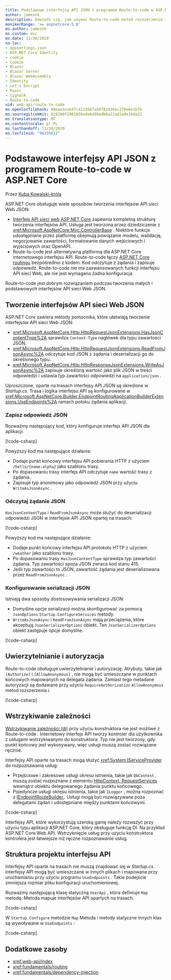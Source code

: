 ```yaml
---
title: Podstawowe interfejsy API JSON z programem Route-to-code w ASP.NET Core
author: jamesnk
description: Dowiedz się, jak używać Route-to-code metod rozszerzenia i JSON w celu tworzenia lekkich interfejsów API sieci Web JSON.
monikerRange: '>= aspnetcore-5.0'
ms.author: jamesnk
ms.custom: mvc
ms.date: 11/30/2020
no-loc:
- appsettings.json
- ASP.NET Core Identity
- cookie
- Cookie
- Blazor
- Blazor Server
- Blazor WebAssembly
- Identity
- Let's Encrypt
- Razor
- SignalR
- Route-to-code
uid: web-api/route-to-code
ms.openlocfilehash: 49eaa3ceb47c41226b7a50782436ec270e6e1b7b
ms.sourcegitcommit: 619200f2981656ede6d89adb6a22ad1a0e16da22
ms.translationtype: MT
ms.contentlocale: pl-PL
ms.lasthandoff: 11/30/2020
ms.locfileid: "96335612"
---
```

# <a name="basic-json-apis-with-no-locroute-to-code-in-aspnet-core"></a>Podstawowe interfejsy API JSON z programem Route-to-code w ASP.NET Core

Przez [Kuba Kowalski-króla](https://github.com/jamesnk)

ASP.NET Core obsługuje wiele sposobów tworzenia interfejsów API sieci Web JSON:

* [Interfejs API sieci web ASP.NET Core](xref:web-api/index) zapewnia kompletną strukturę tworzenia interfejsów API. Usługa jest tworzona przez dziedziczenie z <xref:Microsoft.AspNetCore.Mvc.ControllerBase> . Niektóre funkcje udostępniane przez platformę obejmują powiązanie modelu, walidację, negocjowanie zawartości, formatowanie danych wejściowych i wyjściowych oraz OpenAPI.
* Route-to-code jest alternatywną platformą dla ASP.NET Core internetowego interfejsu API. Route-to-code łączy [ASP.NET Core routingu](xref:fundamentals/routing) bezpośrednio z kodem. Kod odczytuje z żądania i zapisuje odpowiedź. Route-to-code nie ma zaawansowanych funkcji interfejsu API sieci Web, ale nie jest wymagana żadna konfiguracja.

Route-to-code jest dobrym rozwiązaniem podczas tworzenia małych i podstawowych interfejsów API sieci Web JSON.

## <a name="create-json-web-apis"></a>Tworzenie interfejsów API sieci Web JSON

ASP.NET Core zawiera metody pomocnika, które ułatwiają tworzenie interfejsów API sieci Web JSON:

* <xref:Microsoft.AspNetCore.Http.HttpRequestJsonExtensions.HasJsonContentType%2A> sprawdza `Content-Type` nagłówek dla typu zawartości JSON.
* <xref:Microsoft.AspNetCore.Http.HttpRequestJsonExtensions.ReadFromJsonAsync%2A> odczytuje kod JSON z żądania i deserializacji go do określonego typu.
* <xref:Microsoft.AspNetCore.Http.HttpResponseJsonExtensions.WriteAsJsonAsync%2A> zapisuje określoną wartość jako plik JSON w treści odpowiedzi i ustawia typ zawartości odpowiedzi na `application/json` .

Uproszczone, oparte na trasach interfejsy API JSON są określone w *Startup.cs*. Trasa i logika interfejsu API są konfigurowane w <xref:Microsoft.AspNetCore.Builder.EndpointRoutingApplicationBuilderExtensions.UseEndpoints%2A> ramach potoku żądania aplikacji.

### <a name="write-json-response"></a>Zapisz odpowiedź JSON

Rozważmy następujący kod, który konfiguruje interfejs API JSON dla aplikacji:

[!code-csharp[](route-to-code/sample/Startup3.cs?name=snippet&highlight=6)]

Powyższy kod ma następujące działanie:

* Dodaje punkt końcowy interfejsu API pobierania HTTP z użyciem `/hello/{name:alpha}` jako szablonu trasy.
* Po dopasowaniu trasy interfejs API odczytuje `name` wartość trasy z żądania.
* Zapisuje typ anonimowy jako odpowiedź JSON przy użyciu `WriteAsJsonAsync` .

### <a name="read-json-request"></a>Odczytaj żądanie JSON

`HasJsonContentType` i `ReadFromJsonAsync` może służyć do deserializacji odpowiedzi JSON w interfejsie API JSON opartej na trasach:

[!code-csharp[](route-to-code/sample/Startup2.cs?name=snippet&highlight=5,11)]

Powyższy kod ma następujące działanie:

* Dodaje punkt końcowy interfejsu API protokołu HTTP z użyciem `/weather` jako szablonu trasy.
* Po dopasowaniu trasy `HasJsonContentType` sprawdza typ zawartości żądania. Typ zawartości spoza JSON zwraca kod stanu 415.
* Jeśli typ zawartości to JSON, zawartość żądania jest deserializowana przez `ReadFromJsonAsync` .

### <a name="configure-json-serialization"></a>Konfigurowanie serializacji JSON

Istnieją dwa sposoby dostosowywania serializacji JSON:

* Domyślne opcje serializacji można skonfigurować za pomocą `JsonOptions` `Startup.ConfigureServices` metody.
* `WriteAsJsonAsync` i `ReadFromJsonAsync` mają przeciążenia, które akceptują `JsonSerializerOptions` obiekt. Ten `JsonSerializerOptions` obiekt zastępuje opcje domyślne.

[!code-csharp[](route-to-code/sample/Startup6.cs?name=snippet)]

## <a name="authentication-and-authorization"></a>Uwierzytelnianie i autoryzacja

Route-to-code obsługuje uwierzytelnianie i autoryzację. Atrybuty, takie jak `[Authorize]` i `[AllowAnonymous]` , nie mogą być umieszczane w punktach końcowych mapowanych na delegata żądania. Zamiast tego metadane autoryzacji są dodawane przy użyciu `RequireAuthorization` `AllowAnonymous` metod rozszerzenia i.

[!code-csharp[](route-to-code/sample/Startup.cs?name=snippet&highlight=30)]

## <a name="dependency-injection"></a>Wstrzykiwanie zależności

[Wstrzykiwanie zależności (di)](xref:fundamentals/dependency-injection) przy użyciu konstruktora nie jest możliwe z Route-to-code . Internetowy interfejs API tworzy kontroler dla użytkownika z usługami wstrzykiwanymi do konstruktora. Typ nie jest tworzony, gdy punkt końcowy jest wykonywany, więc usługi muszą zostać rozwiązane ręcznie.

Interfejsy API oparte na trasach mogą służyć <xref:System.IServiceProvider> do rozpoznawania usług:

* Przejściowe i zakresowe usługi okresu istnienia, takie jak `DbContext` , muszą zostać rozpoznane z elementu [HttpContext. RequestServices](xref:Microsoft.AspNetCore.Http.HttpContext.RequestServices) wewnątrz obiektu delegowanego żądania punktu końcowego.
* Pojedyncze usługi okresu istnienia, takie jak `ILogger` , można rozpoznać z [IEndpointRouteBuilder.](xref:Microsoft.AspNetCore.Routing.IEndpointRouteBuilder.ServiceProvider). Usługi mogą być rozwiązywane poza delegatami żądań i udostępniane między punktami końcowymi.

[!code-csharp[](route-to-code/sample/Startup4.cs?name=snippet&highlight=3,7)]

Interfejsy API, które wykorzystują szeroką gamę należy rozważyć przy użyciu typu aplikacji ASP.NET Core, który obsługuje funkcję DI. Na przykład ASP.NET Core Web API. Wstrzyknięcie usług przy użyciu konstruktora kontrolera jest łatwiejsze niż ręczne rozpoznawanie usług.

## <a name="api-project-structure"></a>Struktura projektu interfejsu API

Interfejsy API oparte na trasach nie muszą znajdować się w *Startup.cs*. Interfejsy API mogą być umieszczane w innych plikach i mapowane przy uruchamianiu przy użyciu programu `UseEndpoints` . Takie podejście zmniejsza rozmiar pliku konfiguracji uruchomieniowej.

Rozważmy następującą klasę statyczną `UserApi` , która definiuje `Map` metodę. Metoda mapuje interfejsów API opartych na trasach.

[!code-csharp[](route-to-code/sample/UserApi.cs?name=snippet)]

W `Startup.Configure` metodzie `Map` Metoda i metody statyczne innych klas są wywoływane w `UseEndpoints` :

[!code-csharp[](route-to-code/sample/Startup5.cs?name=snippet)]

## <a name="additional-resources"></a>Dodatkowe zasoby

* <xref:web-api/index>
* <xref:fundamentals/routing>
* <xref:fundamentals/dependency-injection>
